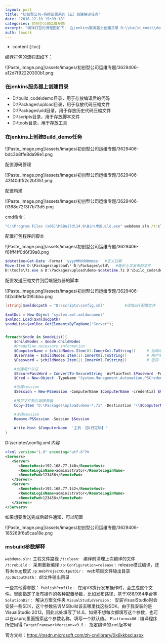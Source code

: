 ```yaml
---
layout: post
title: "初创型公司-持续部署系列（五）创建编译任务"
date: "2016-12-10 19:09:18"
categories: 初创型公司运维专题
excerpt: "编译打包的流程图如下： 在jenkins服务器上创建目录 D:\\build_code\\demo目录，用于存放编译后的代码 D:\\Packages..."
auth: lework
---
```

* content
{:toc}

编译打包的流程图如下：


![Paste_Image.png]/assets/images/初创型公司运维专题/3629406-a12d7f92220300b1.png


### 在jenkins服务器上创建目录

- D:\build_code\demo目录，用于存放编译后的代码
- D:\Packages\upload目录，用于存放代码压缩文件
- D:\Packages\old目录，用于存放历史代码压缩文件
- D:\scripts目录，用于存放脚本文件
- D:\tools目录，用于存放工具

### 在jenkins上创建Build_demo任务

![Paste_Image.png]/assets/images/初创型公司运维专题/3629406-bdc3b8ffe8da98e1.png

配置源码管理

![Paste_Image.png]/assets/images/初创型公司运维专题/3629406-43f40df52c2bf351.png

配置构建

![Paste_Image.png]/assets/images/初创型公司运维专题/3629406-0368c72f3f7b73d5.png


cmd命令：
```bat
"C:\Program Files (x86)\MSBuild\14.0\Bin\MSBuild.exe" webdemo.sln /t:clean /t:rebuild /p:Configuration=release  /p:WebProjectOutputDir=d:\build_code\demo /p:OutputPath=d:\build_code\demo\bin
```

配置打包程序的脚本

![Paste_Image.png]/assets/images/初创型公司运维专题/3629406-f61ff4ff0d6f39a8.png

```powershell
$datetime=Get-Date -Format 'yyyyMMddHHmmss'  #定义日期
Move-Item D:\Packages\upload\* D:\Packages\old\   #备份上次发布的文件
D:\tools\7z.exe a D:\Packages\upload\demo-$datetime.7z D:\build_code\demo\*    压缩编译代码
```

配置发送压缩文件到后端服务器的脚本

![Paste_Image.png]/assets/images/初创型公司运维专题/3629406-fd2dd9e1a09fcbba.png

```powershell
[string]$xmldocpath = "D:\scripts\config.xml"         #读取xml配置文件
 
$xmlDoc = New-Object "system.xml.xmldocument"
$xmlDoc.Load($xmldocpath)
$nodeList=$xmlDoc.GetElementsByTagName("Server");


foreach($node in $nodeList){
	$childNodes = $node.ChildNodes
	#Predefine necessary information
	$ComputerName = $childNodes.Item(0).InnerXml.ToString()     # 远端地址
	$Username = $childNodes.Item(1).InnerXml.ToString()         # 用户名
	$Password = $childNodes.Item(2).InnerXml.ToString()         # 密码

	#创建用户认证
	$SecurePassWord = ConvertTo-SecureString -AsPlainText $Password -Force
	$Cred = New-Object -TypeName "System.Management.Automation.PSCredential" -ArgumentList $Username, $SecurePassWord

	#创建session
	$Session = New-PSSession -ComputerName $ComputerName -credential $Cred
	
	#拷贝文件到后端服务器
	Copy-Item "D:\Packages\upload\demo-*.7z" -Destination "\\$ComputerName\d$\Packages\online"

	#关闭session
	Remove-PSSession -Session $Session
	
	Write-Host $ComputerName  '主机 【执行完毕】' 
}
```
D:\scriptes\config.xml 内容
```xml
<?xml version="1.0" encoding="utf-8"?>
<Servers>
   <Server>
      <RemoteHost>192.168.77.140</RemoteHost>
      <RemoteLoginName>administrator</RemoteLoginName>
      <RemotePwd>123456</RemotePwd>
   </Server>
   <Server>
      <RemoteHost>192.168.77.142</RemoteHost>
      <RemoteLoginName>administrator</RemoteLoginName>
      <RemotePwd>123456</RemotePwd>
   </Server>
</Servers>
```

如果想要发送完成后邮件通知，可以配置


![Paste_Image.png]/assets/images/初创型公司运维专题/3629406-185269f6a5caa18e.png



### msbuild参数解释
`webdemo.sln:`    工程文件路径
`/t:clean: ` 编译前清理上次编译的文件
`/t:rebuild： `采用重新编译
`/p:Configuration=release：`  release模式编译，还有debug模式
`/p:WebProjectOutputDir： `web项目文件输出目录
`/p:OutputPath：` dll文件输出目录

一些其他得参数：
`PublishProfile： `在用VS执行发布操作时，会生成这个文件。里面指定了发布操作的各种配置参数，比如发布路径，基于X86/X64平台等
`SolutionDir： `解决方案文件夹
`VisualStudioVersion： `安装VisualStudio时会安装一些SDK，这个参数告诉MSBuild该去哪里找这些SDK。由于我安装的是VisualStudio 2013，因此此处填写了14.0。如果不想每次都填写这个参数，也可以在csproj里面搜索这个参数名称，填写一个默认值。
`Platform=x86：`编译程序所使用得
`TargetFrameworkVersion=v3.5： `指定编译的.net版本号

官方文档：https://msdn.microsoft.com/zh-cn/library/0k6kkbsd.aspx

